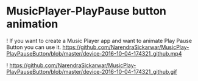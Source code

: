 # MusicPlayer-PlayPause button animation

! If you want to create a Music Player app and want to animate Play Pause Button you can use it.
 https://github.com/NarendraSickarwar/MusicPlay-PlayPauseButton/blob/master/device-2016-10-04-174321_github.mp4
 
 ! https://github.com/NarendraSickarwar/MusicPlay-PlayPauseButton/blob/master/device-2016-10-04-174321_github.gif


